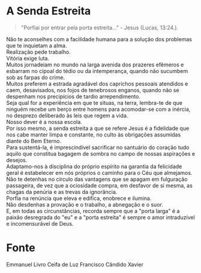 # A Senda Estreita

> "Porfiai por entrar pela porta estreita..." - Jesus (Lucas, 13:24.).

Não te aconselhes com a facilidade humana para a solução dos problemas que te inquietam a alma.  
Realização pede trabalho.  
Vitória exige luta.  
Muitos jornadeiam no mundo na larga avenida dos prazeres efêmeros e esbarram no cipoal do tédio ou da intemperança, quando não sucumbem sob as farpas do crime.  
Muitos preferem a estrada agradável dos caprichos pessoais atendidos e caem, desavisados, nos fojos de tenebrosos enganos, quando não se despenham nos precipícios de tardio arrependimento.  
Seja qual for a experiência em que te situas, na terra, lembra-te de que ninguém recebe um berço entre homens para acomodar-se com a inércia, no desprezo deliberado às leis que regem a vida.  
Nosso dever é a nossa escola.  
Por isso mesmo, a senda estreita a que se refere Jesus é a fidelidade que nos cabe manter limpa e constante, no culto às obrigações assumidas diante do Bem Eterno.  
Para sustentá-la, é imprescindível sacrificar no santuário do coração tudo aquilo que constitua bagagem de sombra no campo de nossas aspirações e desejos.  
Adaptamo-nos à disciplina do próprio espírito na garantia da felicidade geral é estabelecer em nós próprios o caminho para o Céu que almejamos.  
Não te detenhas no círculo das vantagens que se apagam em fulguração passageira, de vez que a ociosidade compra, em desfavor de si mesma, as chagas da penúria e as trevas da ignorância.  
Porfia na renúncia que eleva e edifica, enobrece e ilumina.  
Não desdenhas a provação e o trabalho, a abnegação e o suor.  
E, em todas as circunstâncias, recorda sempre que a "porta larga" é a paixão desregrada do "eu" e a "porta estreita" é sempre o amor intraduzível e incomensurável de Deus.  

# Fonte
Emmanuel
Livro Ceifa de Luz
Francisco Cândido Xavier
